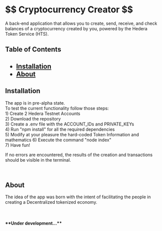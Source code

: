 <h1 id="title">$$ Cryptocurrency Creator $$</h1>


<p>A back-end application that allows you to create, send, receive, and check balances of a cryptocurrency created by you, powered by the Hedera Token Service (HTS).</p>


<h2>Table of Contents<h2>
  
* [Installation](#Installation)
* [About](#about)


<h2 id="installation">Installation</h2>


<p>The app is in pre-alpha state.</br>
To test the current functionality follow those steps:</br>
1) Create 2 Hedera Testnet Accounts</br>
2) Download the repository</br>
3) Create a .env file with the ACCOUNT_IDs and PRIVATE_KEYs</br>
4) Run "npm install" for all the required dependencies</br>
5) Modify at your pleasure the hard-coded Token Information and mathematics
6) Execute the command "node index"</br>
7) Have fun!  <p>
If no errors are encountered, the results of the creation and transactions should be visible in the terminal.  <p>

<p>&nbsp</p>




<h2 id="about">About</h2>


<p>The idea of the app was born with the intent of facilitating the people in creating a Decentralized tokenized economy.<p>

<p>&nbsp</p>

<h4> **Under development...**
